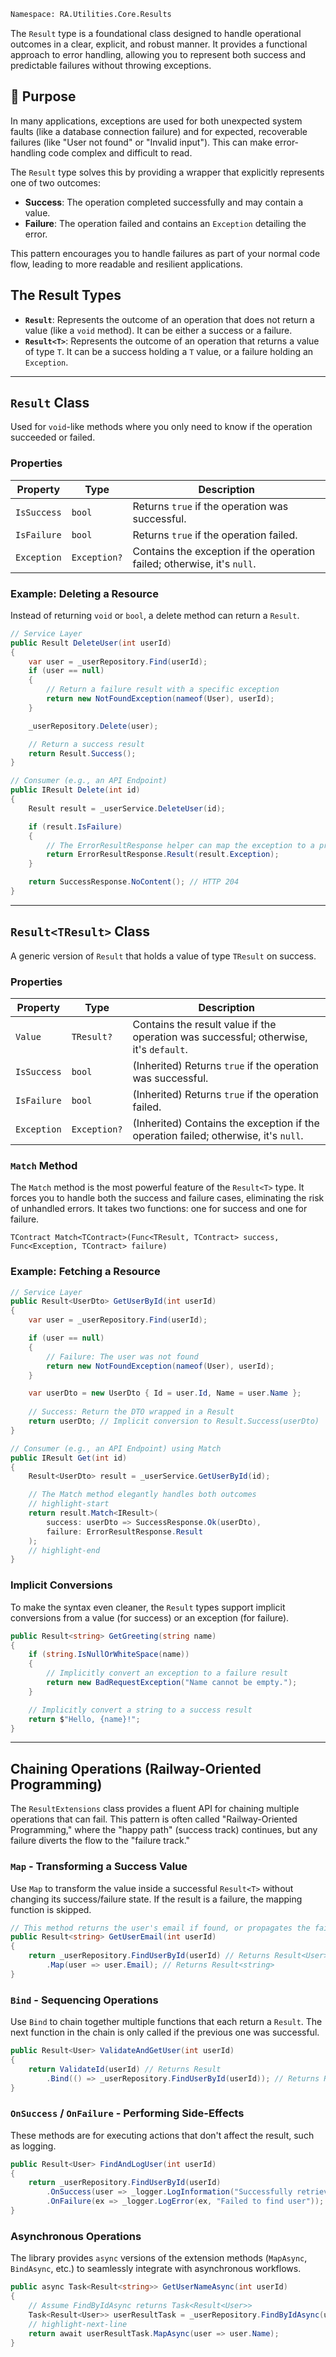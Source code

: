 ```bash
Namespace: RA.Utilities.Core.Results
```

The `Result` type is a foundational class designed to handle operational outcomes in a clear, explicit, and robust manner.
It provides a functional approach to error handling, allowing you to represent both success and predictable failures without throwing exceptions.

## 🎯 Purpose

In many applications, exceptions are used for both unexpected system faults (like a database connection failure) and for expected, recoverable failures (like "User not found" or "Invalid input").
This can make error-handling code complex and difficult to read.

The `Result` type solves this by providing a wrapper that explicitly represents one of two outcomes:

- **Success**: The operation completed successfully and may contain a value.
- **Failure**: The operation failed and contains an `Exception` detailing the error.

This pattern encourages you to handle failures as part of your normal code flow, leading to more readable and resilient applications.

## The Result Types

- **`Result`**: Represents the outcome of an operation that does not return a value (like a `void` method).
It can be either a success or a failure.
- **`Result<T>`**: Represents the outcome of an operation that returns a value of type `T`.
It can be a success holding a `T` value, or a failure holding an `Exception`.

---

## `Result` Class

Used for `void`-like methods where you only need to know if the operation succeeded or failed.

### Properties

| Property | Type | Description |
|---|---|---|
| `IsSuccess` | `bool` | Returns `true` if the operation was successful. |
| `IsFailure` | `bool` | Returns `true` if the operation failed. |
| `Exception` | `Exception?` | Contains the exception if the operation failed; otherwise, it's `null`. |

### Example: Deleting a Resource

Instead of returning `void` or `bool`, a delete method can return a `Result`.

```csharp showLineNumbers
// Service Layer
public Result DeleteUser(int userId)
{
    var user = _userRepository.Find(userId);
    if (user == null)
    {
        // Return a failure result with a specific exception
        return new NotFoundException(nameof(User), userId);
    }

    _userRepository.Delete(user);

    // Return a success result
    return Result.Success();
}

// Consumer (e.g., an API Endpoint)
public IResult Delete(int id)
{
    Result result = _userService.DeleteUser(id);

    if (result.IsFailure)
    {
        // The ErrorResultResponse helper can map the exception to a proper HTTP response
        return ErrorResultResponse.Result(result.Exception);
    }

    return SuccessResponse.NoContent(); // HTTP 204
}
```

---

## `Result<TResult>` Class

A generic version of `Result` that holds a value of type `TResult` on success.

### Properties

| Property | Type | Description |
|---|---|---|
| `Value` | `TResult?` | Contains the result value if the operation was successful; otherwise, it's `default`. |
| `IsSuccess` | `bool` | (Inherited) Returns `true` if the operation was successful. |
| `IsFailure` | `bool` | (Inherited) Returns `true` if the operation failed. |
| `Exception` | `Exception?` | (Inherited) Contains the exception if the operation failed; otherwise, it's `null`. |

### `Match` Method

The `Match` method is the most powerful feature of the `Result<T>` type. It forces you to handle both the success and failure cases, eliminating the risk of unhandled errors. It takes two functions: one for success and one for failure.

`TContract Match<TContract>(Func<TResult, TContract> success, Func<Exception, TContract> failure)`

### Example: Fetching a Resource

```csharp showLineNumbers
// Service Layer
public Result<UserDto> GetUserById(int userId)
{
    var user = _userRepository.Find(userId);

    if (user == null)
    {
        // Failure: The user was not found
        return new NotFoundException(nameof(User), userId);
    }

    var userDto = new UserDto { Id = user.Id, Name = user.Name };
    
    // Success: Return the DTO wrapped in a Result
    return userDto; // Implicit conversion to Result.Success(userDto)
}

// Consumer (e.g., an API Endpoint) using Match
public IResult Get(int id)
{
    Result<UserDto> result = _userService.GetUserById(id);

    // The Match method elegantly handles both outcomes
    // highlight-start
    return result.Match<IResult>(
        success: userDto => SuccessResponse.Ok(userDto),
        failure: ErrorResultResponse.Result
    );
    // highlight-end
}
```

### Implicit Conversions

To make the syntax even cleaner, the `Result` types support implicit conversions from a value (for success) or an exception (for failure).

```csharp
public Result<string> GetGreeting(string name)
{
    if (string.IsNullOrWhiteSpace(name))
    {
        // Implicitly convert an exception to a failure result
        return new BadRequestException("Name cannot be empty.");
    }

    // Implicitly convert a string to a success result
    return $"Hello, {name}!";
}
```

---

## Chaining Operations (Railway-Oriented Programming)

The `ResultExtensions` class provides a fluent API for chaining multiple operations that can fail. This pattern is often called "Railway-Oriented Programming," where the "happy path" (success track) continues, but any failure diverts the flow to the "failure track."

### `Map` - Transforming a Success Value

Use `Map` to transform the value inside a successful `Result<T>` without changing its success/failure state. If the result is a failure, the mapping function is skipped.

```csharp
// This method returns the user's email if found, or propagates the failure.
public Result<string> GetUserEmail(int userId)
{
    return _userRepository.FindUserById(userId) // Returns Result<User>
        .Map(user => user.Email); // Returns Result<string>
}
```

### `Bind` - Sequencing Operations

Use `Bind` to chain together multiple functions that each return a `Result`. The next function in the chain is only called if the previous one was successful.

```csharp
public Result<User> ValidateAndGetUser(int userId)
{
    return ValidateId(userId) // Returns Result
        .Bind(() => _userRepository.FindUserById(userId)); // Returns Result<User>
}
```

### `OnSuccess` / `OnFailure` - Performing Side-Effects

These methods are for executing actions that don't affect the result, such as logging.

```csharp
public Result<User> FindAndLogUser(int userId)
{
    return _userRepository.FindUserById(userId)
        .OnSuccess(user => _logger.LogInformation("Successfully retrieved user {Name}", user.Name))
        .OnFailure(ex => _logger.LogError(ex, "Failed to find user"));
}
```

### Asynchronous Operations

The library provides `async` versions of the extension methods (`MapAsync`, `BindAsync`, etc.) to seamlessly integrate with asynchronous workflows.

```csharp
public async Task<Result<string>> GetUserNameAsync(int userId)
{
    // Assume FindByIdAsync returns Task<Result<User>>
    Task<Result<User>> userResultTask = _userRepository.FindByIdAsync(userId);
    // highlight-next-line
    return await userResultTask.MapAsync(user => user.Name);
}
```

